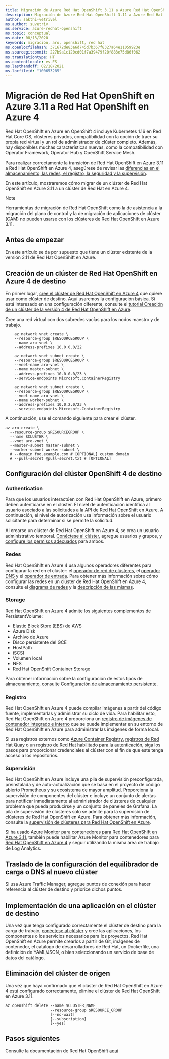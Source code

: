 ```yaml
---
title: Migración de Azure Red Hat OpenShift 3.11 a Azure Red Hat OpenShift 4
description: Migración de Azure Red Hat OpenShift 3.11 a Azure Red Hat OpenShift 4
author: sakthi-vetrivel
ms.author: suvetriv
ms.service: azure-redhat-openshift
ms.topic: conceptual
ms.date: 08/13/2020
keywords: migración, aro, openshift, red hat
ms.openlocfilehash: 371672de83a6d745d7b367f8327a64e11059923e
ms.sourcegitcommit: 227b9a1c120cd01f7a39479f20f883e75d86f062
ms.translationtype: HT
ms.contentlocale: es-ES
ms.lasthandoff: 02/18/2021
ms.locfileid: "100653285"
---
```

# <a name="migrate-from-azure-red-hat-openshift-311-to-azure-red-hat-openshift-4"></a>Migración de Red Hat OpenShift en Azure 3.11 a Red Hat OpenShift en Azure 4

Red Hat OpenShift en Azure en OpenShift 4 incluye Kubernetes 1.16 en Red Hat Core OS, clústeres privados, compatibilidad con la opción de traer su propia red virtual y un rol de administrador de clúster completo. Además, hay disponibles muchas características nuevas, como la compatibilidad con Operator Framework, Operator Hub y OpenShift Service Mesh.

Para realizar correctamente la transición de Red Hat OpenShift en Azure 3.11 a Red Hat OpenShift en Azure 4, asegúrese de revisar las [diferencias en el almacenamiento, las redes, el registro, la seguridad y la supervisión](https://docs.openshift.com/container-platform/4.4/migration/migrating_3_4/planning-migration-3-to-4.html).

En este artículo, mostraremos cómo migrar de un clúster de Red Hat OpenShift en Azure 3.11 a un clúster de Red Hat en Azure 4.

> [!NOTE]
> Herramientas de migración de Red Hat OpenShift como la de asistencia a la migración del plano de control y la de migración de aplicaciones de clúster (CAM) no pueden usarse con los clústeres de Red Hat OpenShift en Azure 3.11.

## <a name="before-you-begin"></a>Antes de empezar

En este artículo se da por supuesto que tiene un clúster existente de la versión 3.11 de Red Hat OpenShift en Azure.

## <a name="create-a-target-azure-red-hat-openshift-4-cluster"></a>Creación de un clúster de Red Hat OpenShift en Azure 4 de destino

En primer lugar, [cree el clúster de Red Hat OpenShift en Azure 4](tutorial-create-cluster.md) que quiere usar como clúster de destino. Aquí usaremos la configuración básica. Si está interesado en una configuración diferente, consulte el [tutorial Creación de un clúster de la versión 4 de Red Hat OpenShift en Azure](tutorial-create-cluster.md).

Cree una red virtual con dos subredes vacías para los nodos maestro y de trabajo.

```azurecli-interactive
    az network vnet create \
    --resource-group $RESOURCEGROUP \
    --name aro-vnet \
    --address-prefixes 10.0.0.0/22

    az network vnet subnet create \
    --resource-group $RESOURCEGROUP \
    --vnet-name aro-vnet \
    --name master-subnet \
    --address-prefixes 10.0.0.0/23 \
    --service-endpoints Microsoft.ContainerRegistry

    az network vnet subnet create \
    --resource-group $RESOURCEGROUP \
    --vnet-name aro-vnet \
    --name worker-subnet \
    --address-prefixes 10.0.2.0/23 \
    --service-endpoints Microsoft.ContainerRegistry
```

A continuación, use el comando siguiente para crear el clúster.

```azurecli-interactive
az aro create \
  --resource-group $RESOURCEGROUP \
  --name $CLUSTER \
  --vnet aro-vnet \
  --master-subnet master-subnet \
  --worker-subnet worker-subnet \
  # --domain foo.example.com # [OPTIONAL] custom domain
  # --pull-secret @pull-secret.txt # [OPTIONAL]
```

## <a name="configure-the-target-openshift-4-cluster"></a>Configuración del clúster OpenShift 4 de destino

### <a name="authentication"></a>Authentication

Para que los usuarios interactúen con Red Hat OpenShift en Azure, primero deben autenticarse en el clúster. El nivel de autenticación identifica al usuario asociado a las solicitudes a la API de Red Hat OpenShift en Azure. A continuación, el nivel de autorización usa información sobre el usuario solicitante para determinar si se permite la solicitud.

Al crearse un clúster de Red Hat OpenShift en Azure 4, se crea un usuario administrativo temporal. [Conéctese al clúster](tutorial-connect-cluster.md), agregue usuarios y grupos, y [configure los permisos adecuados](https://docs.openshift.com/container-platform/4.6/authentication/understanding-authentication.html) para ambos.

### <a name="networking"></a>Redes

Red Hat OpenShift en Azure 4 usa algunos operadores diferentes para configurar la red en el clúster: el [operador de red de clústeres](https://docs.openshift.com/container-platform/4.6/networking/cluster-network-operator.html#nw-cluster-network-operator_cluster-network-operator), el [operador DNS](https://docs.openshift.com/container-platform/4.6/networking/dns-operator.html) y el [operador de entrada](https://docs.openshift.com/container-platform/4.6/networking/ingress-operator.html). Para obtener más información sobre cómo configurar las redes en un clúster de Red Hat OpenShift en Azure 4, consulte el [diagrama de redes](concepts-networking.md) y la [descripción de las mismas](https://docs.openshift.com/container-platform/4.6/networking/understanding-networking.html).

### <a name="storage"></a>Storage
Red Hat OpenShift en Azure 4 admite los siguientes complementos de PersistentVolume:

- Elastic Block Store (EBS) de AWS
- Azure Disk
- Archivo de Azure
- Disco persistente del GCE
- HostPath
- iSCSI
- Volumen local
- NFS
- Red Hat OpenShift Container Storage

Para obtener información sobre la configuración de estos tipos de almacenamiento, consulte [Configuración de almacenamiento persistente](https://access.redhat.com/documentation/azure_red_hat_openshift/4/html/storage/configuring-persistent-storage).

### <a name="registry"></a>Registro

Red Hat OpenShift en Azure 4 puede compilar imágenes a partir del código fuente, implementarlas y administrar su ciclo de vida. Para habilitar esto, Red Hat OpenShift en Azure 4 proporciona un [registro de imágenes de contenedor integrado e interno](https://docs.openshift.com/container-platform/4.6/registry/registry-options.html) que se puede implementar en su entorno de Red Hat OpenShift en Azure para administrar las imágenes de forma local.

Si usa registros externos como [Azure Container Registry](../container-registry/index.yml), [registros de Red Hat Quay](https://docs.openshift.com/container-platform/4.6/registry/registry-options.html#registry-quay-overview_registry-options) o un [registro de Red Hat habilitado para la autenticación](https://docs.openshift.com/container-platform/4.6/registry/registry-options.html#registry-authentication-enabled-registry-overview_registry-options), siga los pasos para proporcionar credenciales al clúster con el fin de que este tenga acceso a los repositorios.

### <a name="monitoring"></a>Supervisión

Red Hat OpenShift en Azure incluye una pila de supervisión preconfigurada, preinstalada y de auto-actualización que se basa en el proyecto de código abierto Prometheus y su ecosistema de mayor amplitud. Proporciona la supervisión de componentes del clúster e incluye un conjunto de alertas para notificar inmediatamente al administrador de clústeres de cualquier problema que pueda producirse y un conjunto de paneles de Grafana. La pila de supervisión de clústeres solo se admite para la supervisión de clústeres de Red Hat OpenShift en Azure. Para obtener más información, consulte la [supervisión de clústeres para Red Hat OpenShift en Azure](https://docs.openshift.com/container-platform/4.6/monitoring/understanding-the-monitoring-stack.html).

Si ha usado [Azure Monitor para contenedores para Red Hat OpenShift en Azure 3.11](../azure-monitor/containers/container-insights-azure-redhat-setup.md), también puede habilitar Azure Monitor para contenedores para [Red Hat OpenShift en Azure 4](../azure-monitor/containers/container-insights-azure-redhat4-setup.md) y seguir utilizando la misma área de trabajo de Log Analytics.

## <a name="move-your-dns-or-load-balancer-configuration-to-the-new-cluster"></a>Traslado de la configuración del equilibrador de carga o DNS al nuevo clúster

Si usa Azure Traffic Manager, agregue puntos de conexión para hacer referencia al clúster de destino y priorice dichos puntos.

## <a name="deploy-application-to-your-target-cluster"></a>Implementación de una aplicación en el clúster de destino

Una vez que tenga configurado correctamente el clúster de destino para la carga de trabajo, [conéctese al clúster](tutorial-connect-cluster.md) y cree las aplicaciones, los componentes o los servicios necesarios para los proyectos. Red Hat OpenShift en Azure permite crearlos a partir de Git, imágenes de contenedor, el catálogo de desarrolladores de Red Hat, un Dockerfile, una definición de YAML/JSON, o bien seleccionando un servicio de base de datos del catálogo.

## <a name="delete-your-source-cluster"></a>Eliminación del clúster de origen
Una vez que haya confirmado que el clúster de Red Hat OpenShift en Azure 4 está configurado correctamente, elimine el clúster de Red Hat OpenShift en Azure 3.11.

```
az openshift delete --name $CLUSTER_NAME
                    --resource-group $RESOURCE_GROUP
                    [--no-wait]
                    [--subscription]
                    [--yes]
```
## <a name="next-steps"></a>Pasos siguientes
Consulte la documentación de Red Hat OpenShift [aquí](https://docs.openshift.com/container-platform/4.6/welcome/index.html)
